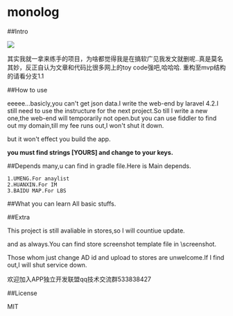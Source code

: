 # monolog

##Intro

![](https://github.com/huijimuhe/monolog/blob/master/screenshot/1.jpg) 

其实我就一拿来练手的项目，为啥都觉得我是在搞软广见我发文就删呢..真是莫名其妙，反正自认为文章和代码比很多网上的toy code强吧,哈哈哈.
重构至mvp结构的请看分支1.1

##How to use

eeeee...basicly,you can't get json data.I write the web-end by laravel 4.2.I still need to use the instructure for the next project.So till I write a new one,the web-end will temporarily not open.but you can use fiddler to find out my domain,till my fee runs out,I won't shut it down.

but it won't effect you build the app.

**you must find strings [YOURS] and change to your keys.**

##Depends
many,u can find in gradle file.Here is Main depends.


	1.UMENG.For anaylist
	2.HUANXIN.For IM
	3.BAIDU MAP.For LBS

##What you can learn
All basic stuffs.


##Extra

This project is still avaliable in stores,so I will countiue update.

and as always.You can find store screenshot template file in \screenshot.

Those whom just change AD id and upload to stores are unwelcome.If I find out,I will shut service down.

欢迎加入APP独立开发联盟qq技术交流群533838427

##License

MIT
